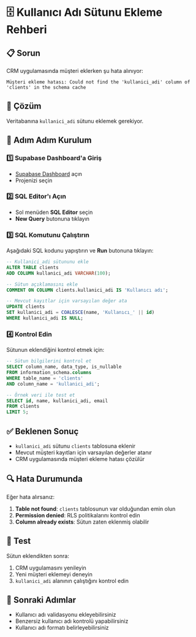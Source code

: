 # 🗄️ Kullanıcı Adı Sütunu Ekleme Rehberi

## 📋 Sorun
CRM uygulamasında müşteri eklerken şu hata alınıyor:
```
Müşteri ekleme hatası: Could not find the 'kullanici_adi' column of 'clients' in the schema cache
```

## 🔧 Çözüm
Veritabanına `kullanici_adi` sütunu eklemek gerekiyor.

## 🚀 Adım Adım Kurulum

### 1️⃣ Supabase Dashboard'a Giriş
- [Supabase Dashboard](https://supabase.com/dashboard) açın
- Projenizi seçin

### 2️⃣ SQL Editor'ı Açın
- Sol menüden **SQL Editor** seçin
- **New Query** butonuna tıklayın

### 3️⃣ SQL Komutunu Çalıştırın
Aşağıdaki SQL kodunu yapıştırın ve **Run** butonuna tıklayın:

```sql
-- Kullanici_adi sütununu ekle
ALTER TABLE clients 
ADD COLUMN kullanici_adi VARCHAR(100);

-- Sütun açıklamasını ekle
COMMENT ON COLUMN clients.kullanici_adi IS 'Kullanıcı adı';

-- Mevcut kayıtlar için varsayılan değer ata
UPDATE clients 
SET kullanici_adi = COALESCE(name, 'Kullanıcı_' || id) 
WHERE kullanici_adi IS NULL;
```

### 4️⃣ Kontrol Edin
Sütunun eklendiğini kontrol etmek için:

```sql
-- Sütun bilgilerini kontrol et
SELECT column_name, data_type, is_nullable 
FROM information_schema.columns 
WHERE table_name = 'clients' 
AND column_name = 'kullanici_adi';

-- Örnek veri ile test et
SELECT id, name, kullanici_adi, email 
FROM clients 
LIMIT 5;
```

## ✅ Beklenen Sonuç
- `kullanici_adi` sütunu `clients` tablosuna eklenir
- Mevcut müşteri kayıtları için varsayılan değerler atanır
- CRM uygulamasında müşteri ekleme hatası çözülür

## 🔍 Hata Durumunda
Eğer hata alırsanız:
1. **Table not found**: `clients` tablosunun var olduğundan emin olun
2. **Permission denied**: RLS politikalarını kontrol edin
3. **Column already exists**: Sütun zaten eklenmiş olabilir

## 📱 Test
Sütun eklendikten sonra:
1. CRM uygulamasını yenileyin
2. Yeni müşteri eklemeyi deneyin
3. `kullanici_adi` alanının çalıştığını kontrol edin

## 🎯 Sonraki Adımlar
- Kullanıcı adı validasyonu ekleyebilirsiniz
- Benzersiz kullanıcı adı kontrolü yapabilirsiniz
- Kullanıcı adı formatı belirleyebilirsiniz 